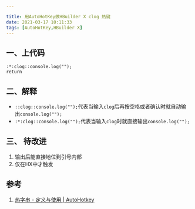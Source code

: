 ```yaml
---

title: 用AutoHotKey做HBuilder X clog 热键
date: 2021-03-17 10:11:33
tags: [AutoHotKey,HBuilder X]
---
```


## 一、上代码

```ahk
:*:clog::console.log("");
return
```


## 二、解释

- `::clog::console.log("");`代表当输入`clog`后再按空格或者确认时就自动输出`console.log("");`
- `:*:clog::console.log("");`代表当输入`clog`时就直接输出`console.log("");`


## 三、 待改进

1. 输出后能直接地位到引号内部
2. 仅在HX中才触发


## 参考

1. [热字串 - 定义与使用 | AutoHotkey](https://wyagd001.github.io/zh-cn/docs/Hotstrings.htm)

